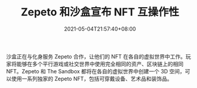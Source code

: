 ﻿---
title: "Zepeto 和沙盒宣布 NFT 互操作性"
date: 2021-05-04T21:57:40+08:00
lastmod: 2021-05-04T16:45:40+08:00
draft: false
authors: ["Sacha"]
description: "沙盒正在与化身服务 Zepeto 合作，让他们的 NFT 在各自的虚拟世界中工作。玩家将能够在多个平行游戏或社交世界中使用完全相同的资产、区块链上的相同 NFT。Zepeto 和 The Sandbox 都将在各自的虚拟世界中创建一个 3D 空间，可以使用一系列独家的 Zepeto NFT，包括可穿戴设备、艺术品和装饰品。"
featuredImage: "zepeto-and-the-sandbox-announce-nft-interoperability.png"
tags: ["Virtual World","虚拟世界","Play to Earn"]
categories: ["news"]
news: ["虚拟世界"]
weight: 
lightgallery: true
pinned: false
recommend: false
recommend1: false
---

沙盒正在与化身服务 Zepeto 合作，让他们的 NFT 在各自的虚拟世界中工作。玩家将能够在多个平行游戏或社交世界中使用完全相同的资产、区块链上的相同 NFT。Zepeto 和 The Sandbox 都将在各自的虚拟世界中创建一个 3D 空间，可以使用一系列独家的 Zepeto NFT，包括可穿戴设备、艺术品和装饰品。

<!--more-->

